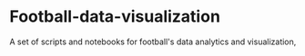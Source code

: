 # Football-data-visualization
A set of scripts and notebooks for football's data analytics and visualization,
